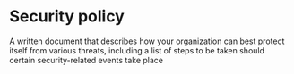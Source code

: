 [Title]: # (Security policy)
[Order]: # (106)

# Security policy

A written document that describes how your organization can best protect itself from various threats, including a list of steps to be taken should certain security-related events take place